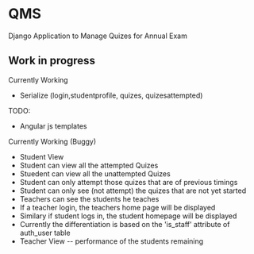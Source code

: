 # QMS
Django Application to Manage Quizes for Annual Exam

Work in progress
----------------

Currently Working
* Serialize (login,studentprofile, quizes, quizesattempted)

TODO: 
* Angular js templates

Currently Working (Buggy)
* Student View
* Student can view all the attempted Quizes
* Stuedent can view all the unattempted Quizes
* Student can only attempt those quizes that are of previous timings
* Student can only see (not attempt) the quizes that are not yet started
* Teachers can see the students he teaches
* If a teacher login, the teachers home page will be displayed
* Similary if student logs in, the student homepage will be displayed
* Currently the differentiation is based on the 'is_staff' attribute of auth_user table
* Teacher View -- performance of the students remaining

